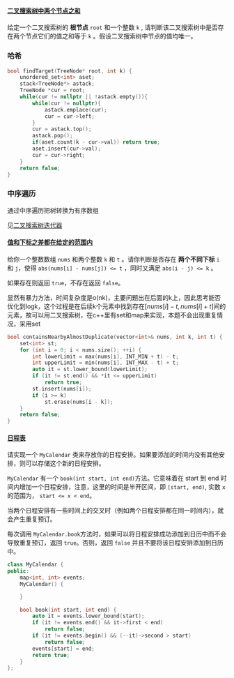 #### [二叉搜索树中两个节点之和](https://leetcode-cn.com/problems/opLdQZ/)

给定一个二叉搜索树的 **根节点** `root` 和一个整数 `k` , 请判断该二叉搜索树中是否存在两个节点它们的值之和等于 `k` 。假设二叉搜索树中节点的值均唯一。

### 哈希

```c++
bool findTarget(TreeNode* root, int k) {
    unordered_set<int> aset;
    stack<TreeNode*> astack;
    TreeNode *cur = root;
    while(cur != nullptr || !astack.empty()){
        while(cur != nullptr){
            astack.emplace(cur);
            cur = cur->left;
        }
        cur = astack.top();
        astack.pop();
        if(aset.count(k - cur->val)) return true;
        aset.insert(cur->val);
        cur = cur->right;
    }
    return false;
}
```

### 中序遍历

通过中序遍历把树转换为有序数组

见[二叉搜索树迭代器](https://leetcode-cn.com/problems/kTOapQ/)



#### [值和下标之差都在给定的范围内](https://leetcode-cn.com/problems/7WqeDu/)

给你一个整数数组 `nums` 和两个整数 `k` 和 `t` 。请你判断是否存在 **两个不同下标** `i` 和 `j`，使得 `abs(nums[i] - nums[j]) <= t` ，同时又满足 `abs(i - j) <= k` 。

如果存在则返回 `true`，不存在返回 `false`。

 

显然有暴力方法，时间复杂度是o(nk)，主要问题出在后面的k上，因此思考能否优化到logk，这个过程是在后续k个元素中找到存在$[nums[i] - t, nums[i] + t]$间的元素，故可以用二叉搜索树，在c++里有set和map来实现，本题不会出现重复情况，采用set

```c++
bool containsNearbyAlmostDuplicate(vector<int>& nums, int k, int t) {
	set<int> st;
	for (int i = 0; i < nums.size(); ++i) {
		int lowerLimit = max(nums[i], INT_MIN + t) - t;
		int upperLimit = min(nums[i], INT_MAX - t) + t;
		auto it = st.lower_bound(lowerLimit);
		if (it != st.end() && *it <= upperLimit)
			return true;
		st.insert(nums[i]);
		if (i >= k)
			st.erase(nums[i - k]);
	}
	return false;
}
```

#### [日程表](https://leetcode-cn.com/problems/fi9suh/)

请实现一个 `MyCalendar` 类来存放你的日程安排。如果要添加的时间内没有其他安排，则可以存储这个新的日程安排。

`MyCalendar` 有一个 `book(int start, int end)`方法。它意味着在 start 到 end 时间内增加一个日程安排，注意，这里的时间是半开区间，即 `[start, end)`, 实数 `x` 的范围为，  `start <= x < end`。

当两个日程安排有一些时间上的交叉时（例如两个日程安排都在同一时间内），就会产生重复预订。

每次调用 `MyCalendar.book`方法时，如果可以将日程安排成功添加到日历中而不会导致重复预订，返回 `true`。否则，返回 `false` 并且不要将该日程安排添加到日历中。

```c++
class MyCalendar {
public:
    map<int, int> events;
    MyCalendar() {

    }
    
    bool book(int start, int end) {
        auto it = events.lower_bound(start);
        if (it != events.end() && it->first < end)
            return false;
        if (it != events.begin() && (--it)->second > start) 
            return false;
        events[start] = end;
        return true;
    }
};
```

